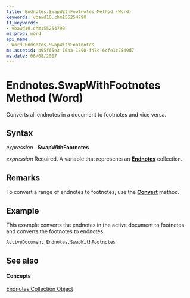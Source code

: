 ```yaml
---
title: Endnotes.SwapWithFootnotes Method (Word)
keywords: vbawd10.chm155254790
f1_keywords:
- vbawd10.chm155254790
ms.prod: word
api_name:
- Word.Endnotes.SwapWithFootnotes
ms.assetid: b95f65e3-16aa-1290-f47c-6cfe1c7849d7
ms.date: 06/08/2017
---
```



# Endnotes.SwapWithFootnotes Method (Word)

Converts all endnotes in a document to footnotes and vice versa.


## Syntax

 _expression_ . **SwapWithFootnotes**

 _expression_ Required. A variable that represents an **[Endnotes](endnotes-object-word.md)** collection.


## Remarks

To convert a range of endnotes to footnotes, use the  **[Convert](endnotes-convert-method-word.md)** method.


## Example

This example converts the endnotes in the active document to footnotes and converts the footnotes to endnotes.


```vb
ActiveDocument.Endnotes.SwapWithFootnotes
```


## See also


#### Concepts


[Endnotes Collection Object](endnotes-object-word.md)

